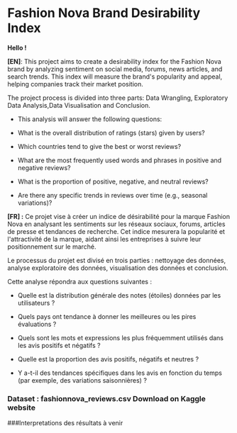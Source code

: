 # Fashion Nova Brand Desirability Index
**Hello !**

**[EN]**: This project aims to create a desirability index for the Fashion Nova brand by analyzing sentiment on social media, forums, news articles, and search trends. This index will measure the brand's popularity and appeal, helping companies track their market position.

The project process is divided into three parts: Data Wrangling, Exploratory Data Analysis,Data Visualisation and Conclusion.

- This analysis will answer the following questions:

- What is the overall distribution of ratings (stars) given by users?

- Which countries tend to give the best or worst reviews?

- What are the most frequently used words and phrases in positive and negative reviews?

- What is the proportion of positive, negative, and neutral reviews?

- Are there any specific trends in reviews over time (e.g., seasonal variations)?


**[FR] :** Ce projet vise à créer un indice de désirabilité pour la marque Fashion Nova en analysant les sentiments sur les réseaux sociaux, forums, articles de presse et tendances de recherche. Cet indice mesurera la popularité et l'attractivité de la marque, aidant ainsi les entreprises à suivre leur positionnement sur le marché.

Le processus du projet est divisé en trois parties : nettoyage des données, analyse exploratoire des données, visualisation des données et conclusion.

Cette analyse répondra aux questions suivantes : 

- Quelle est la distribution générale des notes (étoiles) données par les utilisateurs ?

- Quels pays ont tendance à donner les meilleures ou les pires évaluations ?

- Quels sont les mots et expressions les plus fréquemment utilisés dans les avis positifs et négatifs ?

- Quelle est la proportion des avis positifs, négatifs et neutres ?

- Y a-t-il des tendances spécifiques dans les avis en fonction du temps (par exemple, des variations saisonnières) ?

### Dataset : fashionnova_reviews.csv Download on Kaggle website 

###Interpretations des résultats à venir


 

